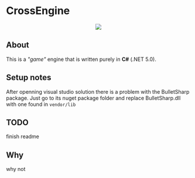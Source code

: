 # CrossEngine
<div style="text-align:center"><img src="CrossEngine/res/icon.ico"/></div>

## About
This is a *"game"* engine that is written purely in **C#** (.NET 5.0).

## Setup notes
After openning visual studio solution there is a problem with the BulletSharp package. Just go to its nuget package folder and replace BulletSharp.dll with one found in `vendor/lib`

## TODO
finish readme

## Why
why not